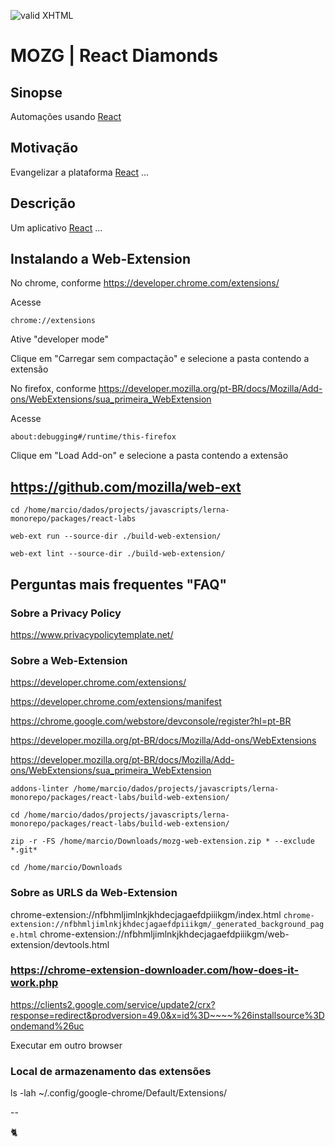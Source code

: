 [checkmark]: https://raw.githubusercontent.com/mozgbrasil/mozgbrasil.github.io/master/assets/images/logos/logo_32_32.png "MOZG"

![valid XHTML][checkmark]

[getcomposer]: https://getcomposer.org/
[uninstall-mods]: https://getcomposer.org/doc/03-cli.md#remove

# MOZG | React Diamonds

## Sinopse

Automações usando [React](https://react.org/)

## Motivação

Evangelizar a plataforma [React](https://react.org/) ...

## Descrição

Um aplicativo [React](https://react.org/) ...

## Instalando a Web-Extension

No chrome, conforme https://developer.chrome.com/extensions/

Acesse

    chrome://extensions

Ative "developer mode"

Clique em "Carregar sem compactação" e selecione a pasta contendo a extensão

No firefox, conforme https://developer.mozilla.org/pt-BR/docs/Mozilla/Add-ons/WebExtensions/sua_primeira_WebExtension

Acesse

    about:debugging#/runtime/this-firefox

Clique em "Load Add-on" e selecione a pasta contendo a extensão

## https://github.com/mozilla/web-ext

    cd /home/marcio/dados/projects/javascripts/lerna-monorepo/packages/react-labs

    web-ext run --source-dir ./build-web-extension/

    web-ext lint --source-dir ./build-web-extension/

## Perguntas mais frequentes "FAQ"

### Sobre a Privacy Policy

https://www.privacypolicytemplate.net/

### Sobre a Web-Extension

https://developer.chrome.com/extensions/

https://developer.chrome.com/extensions/manifest

https://chrome.google.com/webstore/devconsole/register?hl=pt-BR

https://developer.mozilla.org/pt-BR/docs/Mozilla/Add-ons/WebExtensions

https://developer.mozilla.org/pt-BR/docs/Mozilla/Add-ons/WebExtensions/sua_primeira_WebExtension

    addons-linter /home/marcio/dados/projects/javascripts/lerna-monorepo/packages/react-labs/build-web-extension/

    cd /home/marcio/dados/projects/javascripts/lerna-monorepo/packages/react-labs/build-web-extension/

    zip -r -FS /home/marcio/Downloads/mozg-web-extension.zip * --exclude *.git*

    cd /home/marcio/Downloads

### Sobre as URLS da Web-Extension

chrome-extension://nfbhmljimlnkjkhdecjagaefdpiiikgm/index.html
`chrome-extension://nfbhmljimlnkjkhdecjagaefdpiiikgm/_generated_background_page.html`
chrome-extension://nfbhmljimlnkjkhdecjagaefdpiiikgm/web-extension/devtools.html

### https://chrome-extension-downloader.com/how-does-it-work.php

https://clients2.google.com/service/update2/crx?response=redirect&prodversion=49.0&x=id%3D~~~~%26installsource%3Dondemand%26uc

Executar em outro browser

### Local de armazenamento das extensões

ls -lah ~/.config/google-chrome/Default/Extensions/

--

:cat2:
